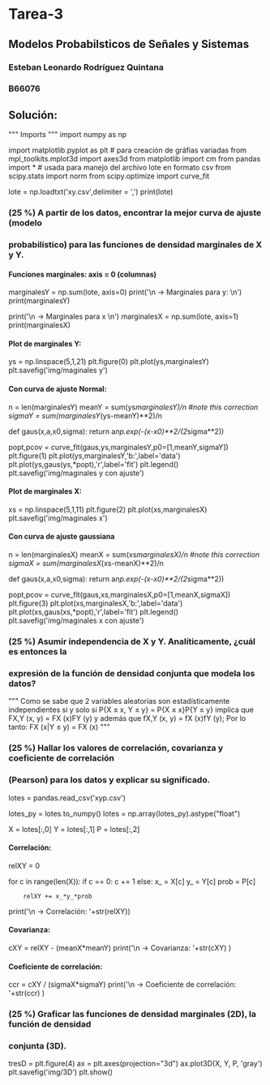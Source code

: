 # Tarea-3
## Modelos Probabilsticos de Señales y Sistemas
### Esteban Leonardo Rodríguez Quintana
### B66076

## Solución:

""" Imports """
import numpy as np


import matplotlib.pyplot as plt  # para creación de gráfias variadas
from mpl_toolkits.mplot3d import axes3d
from matplotlib import cm
from pandas import *  # usada para manejo del archivo lote en formato csv
from scipy.stats import norm
from scipy.optimize import curve_fit


lote = np.loadtxt('xy.csv',delimiter = ',')
print(lote)
### (25 %) A partir de los datos, encontrar la mejor curva de ajuste (modelo 
###  probabilístico) para las funciones de densidad marginales de X y Y.

#### Funciones marginales: axis = 0 (columnas)
marginalesY = np.sum(lote, axis=0)
print('\n   -> Marginales para y: \n')
print(marginalesY)

print('\n   -> Marginales para x \n')
marginalesX = np.sum(lote, axis=1)
print(marginalesX)

#### Plot de marginales Y:
ys = np.linspace(5,1,21)
plt.figure(0)
plt.plot(ys,marginalesY)
plt.savefig('img/maginales y')


#### Con curva de ajuste Normal:
n = len(marginalesY) 
meanY = sum(ys*marginalesY)/n                   #note this correction
sigmaY = sum(marginalesY*(ys-meanY)**2)/n 

def gaus(x,a,x0,sigma):
       return a*np.exp(-(x-x0)**2/(2*sigma**2))

popt,pcov = curve_fit(gaus,ys,marginalesY,p0=[1,meanY,sigmaY])
plt.figure(1)
plt.plot(ys,marginalesY,'b:',label='data')
plt.plot(ys,gaus(ys,*popt),'r',label='fit')
plt.legend()
plt.savefig('img/maginales y con ajuste')

#### Plot de marginales X:
xs = np.linspace(5,1,11)
plt.figure(2)
plt.plot(xs,marginalesX)
plt.savefig('img/maginales x')


#### Con curva de ajuste gaussiana
n = len(marginalesX) 
meanX = sum(xs*marginalesX)/n                   #note this correction
sigmaX = sum(marginalesX*(xs-meanX)**2)/n 

def gaus(x,a,x0,sigma):
       return a*np.exp(-(x-x0)**2/(2*sigma**2))

popt,pcov = curve_fit(gaus,xs,marginalesX,p0=[1,meanX,sigmaX])
plt.figure(3)
plt.plot(xs,marginalesX,'b:',label='data')
plt.plot(xs,gaus(xs,*popt),'r',label='fit')
plt.legend()
plt.savefig('img/maginales x con ajuste')


### (25 %) Asumir independencia de X y Y. Analíticamente, ¿cuál es entonces la 
###  expresión de la función de densidad conjunta que modela los datos?

"""
Como se sabe que 2 variables aleatorias son estadísticamente independientes si y solo si
P{X ≤ x, Y ≤ y} = P{X ≤ x}P{Y ≤ y} implica que FX,Y (x, y) = FX (x)FY (y) y además que 
fX,Y (x, y) = fX (x)fY (y); Por lo tanto:
FX (x|Y ≤ y) = FX (x)
"""

### (25 %) Hallar los valores de correlación, covarianza y coeficiente de correlación 
###  (Pearson) para los datos y explicar su significado.
lotes = pandas.read_csv('xyp.csv')

lotes_py = lotes.to_numpy()
lotes = np.array(lotes_py).astype("float")

X = lotes[:,0]
Y = lotes[:,1]
P = lotes[:,2]

#### Correlación:
relXY = 0

for c in range(len(X)):
    if c == 0:
        c += 1
    else:
        x_ = X[c]
        y_ = Y[c]
        prob = P[c]

        relXY += x_*y_*prob

print('\n   -> Correlación:     '+str(relXY))


#### Covarianza: 
cXY = relXY - (meanX*meanY)
print('\n   -> Covarianza:      '+str(cXY) )


#### Coeficiente de correlación:
ccr = cXY / (sigmaX*sigmaY)
print('\n   -> Coeficiente de correlación:      '+str(ccr) )


### (25 %) Graficar las funciones de densidad marginales (2D), la función de densidad 
###  conjunta (3D).
tresD = plt.figure(4)
ax = plt.axes(projection="3d")
ax.plot3D(X, Y, P, 'gray')
plt.savefig('img/3D')
plt.show()
